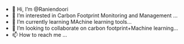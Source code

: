 - 👋 Hi, I’m @Raniendoori
- 👀 I’m interested in Carbon Footprint Monitoring and Management ...
- 🌱 I’m currently learning MAchine learning tools...
- 💞️ I’m looking to collaborate on carbon footprint+Machine learning...
- 📫 How to reach me ...

<!---
Raniendoori/Raniendoori is a ✨ special ✨ repository because its `README.md` (this file) appears on your GitHub profile.
You can click the Preview link to take a look at your changes.
--->
